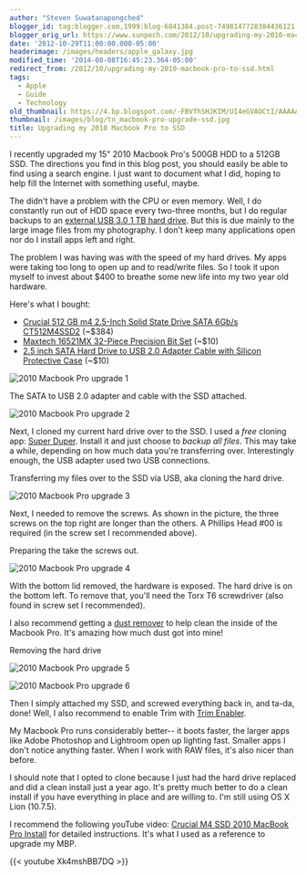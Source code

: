 ```yaml
---
author: "Steven Suwatanapongched"
blogger_id: tag:blogger.com,1999:blog-6841384.post-7498147728384436121
blogger_orig_url: https://www.sunpech.com/2012/10/upgrading-my-2010-macbook-pro-to-ssd.html
date: '2012-10-29T11:00:00.000-05:00'
headerimage: /images/headers/apple_galaxy.jpg
modified_time: '2014-08-08T16:45:23.364-05:00'
redirect_from: /2012/10/upgrading-my-2010-macbook-pro-to-ssd.html
tags:
  - Apple
  - Guide
  - Technology
old_thumbnail: https://4.bp.blogspot.com/-FBVfhSHJKIM/UI4eGVAOCtI/AAAAAAABVfU/ZWbZfflKTAQ/s800/2012-10-23-at-15-35-39.jpg
thumbnail: /images/blog/tn_macbook-pro-upgrade-ssd.jpg
title: Upgrading my 2010 Macbook Pro to SSD
---
```


I recently upgraded my 15" 2010 Macbook Pro's 500GB HDD to a 512GB SSD. The directions you find in this blog post, you should easily be able to find using a search engine. I just want to document what I did, hoping to help fill the Internet with something useful, maybe.

The didn't have a problem with the CPU or even memory. Well, I do constantly run out of HDD space every two-three months, but I do regular backups to an [external USB 3.0 1 TB hard drive](https://www.amazon.com/gp/product/B006Y5UV4A/ref=as_li_ss_tl?ie=UTF8&amp;camp=1789&amp;creative=390957&amp;creativeASIN=B006Y5UV4A&amp;linkCode=as2&amp;tag=sunpech-20). But this is due mainly to the large image files from my photography. I don't keep many applications open nor do I install apps left and right.

The problem I was having was with the speed of my hard drives. My apps were taking too long to open up and to read/write files. So I took it upon myself to invest about $400 to breathe some new life into my two year old hardware.

Here's what I bought:

* [Crucial 512 GB m4 2.5-Inch Solid State Drive SATA 6Gb/s CT512M4SSD2](https://www.amazon.com/gp/product/B004W2JL3Y/ref=as_li_ss_tl?ie=UTF8&amp;camp=1789&amp;creative=390957&amp;creativeASIN=B004W2JL3Y&amp;linkCode=as2&amp;tag=sunpech-20) (~$384)
* [Maxtech 16521MX 32-Piece Precision Bit Set](https://www.amazon.com/gp/product/B000MF754W/ref=as_li_ss_tl?ie=UTF8&amp;camp=1789&amp;creative=390957&amp;creativeASIN=B000MF754W&amp;linkCode=as2&amp;tag=sunpech-20) (~$10)
* [2.5 inch SATA Hard Drive to USB 2.0 Adapter Cable with Silicon Protective Case](https://www.amazon.com/gp/product/B003Z2NIH2/ref=as_li_ss_tl?ie=UTF8&amp;camp=1789&amp;creative=390957&amp;creativeASIN=B003Z2NIH2&amp;linkCode=as2&amp;tag=sunpech-20) (~$10)

![2010 Macbook Pro upgrade 1](/images/blog/2012-10-23-at-15-35-39.jpg)

The SATA to USB 2.0 adapter and cable with the SSD attached.

![2010 Macbook Pro upgrade 2](/images/blog/2012-10-23-at-15-45-22.jpg)

Next, I cloned my current hard drive over to the SSD. I used a <i>free</i> cloning app: [Super Duper](ttps://www.shirt-pocket.com/SuperDuper/SuperDuperDescription.html). Install it and just choose to <i>backup all files</i>. This may take a while, depending on how much data you're transferring over. Interestingly enough, the USB adapter used two USB connections.

Transferring my files over to the SSD via USB, aka cloning the hard drive.

![2010 Macbook Pro upgrade 3](/images/blog/2012-10-23-at-16-02-29.jpg)

Next, I needed to remove the screws. As shown in the picture, the three screws on the top right are longer than the others. A Phillips Head #00 is required (in the screw set I recommended above).

Preparing the take the screws out.

![2010 Macbook Pro upgrade 4](/images/blog/2012-10-23-at-21-17-55.jpg)

With the bottom lid removed, the hardware is exposed. The hard drive is on the bottom left. To remove that, you'll need the Torx T6 screwdriver (also found in screw set I recommended).

I also recommend getting a [dust remover](https://www.amazon.com/gp/product/B0032OX1N4/ref=as_li_ss_tl?ie=UTF8&amp;camp=1789&amp;creative=390957&amp;creativeASIN=B0032OX1N4&amp;linkCode=as2&amp;tag=sunpech-20) to help clean the inside of the Macbook Pro. It's amazing how much dust got into mine!

Removing the hard drive

![2010 Macbook Pro upgrade 5](/images/blog/2012-10-23-at-21-24-12.jpg)

![2010 Macbook Pro upgrade 6](/images/blog/2012-10-23-at-21-24-18.jpg)

Then I simply attached my SSD, and screwed everything back in, and ta-da, done! Well, I also recommend to enable Trim with [Trim Enabler](https://www.groths.org/?page_id=322).

My Macbook Pro runs considerably better-- it boots faster, the larger apps like Adobe Photoshop and Lightroom open up lighting fast. Smaller apps I don't notice anything faster. When I work with RAW files, it's also nicer than before.

I should note that I opted to clone because I just had the hard drive replaced and did a clean install just a year ago. It's pretty much better to do a clean install if you have everything in place and are willing to. I'm still using OS X Lion (10.7.5).

I recommend the following youTube video: [Crucial M4 SSD 2010 MacBook Pro Install](https://www.youtube.com/watch?v=Xk4mshBB7DQ) for detailed instructions. It's what I used as a reference to upgrade my MBP.

{{< youtube Xk4mshBB7DQ >}}
